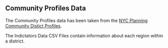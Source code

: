 ## Community Profiles Data

The Community Profiles data has been taken from the [NYC Planning Community Distict Profiles](https://communityprofiles.planning.nyc.gov/manhattan/9).

The Indictators Data CSV Files contain information about each region within a district. 

